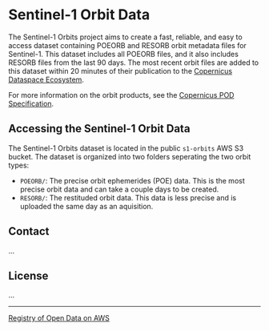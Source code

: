 # Sentinel-1 Orbit Data

The Sentinel-1 Orbits project aims to create a fast, reliable, and easy to access dataset containing POEORB and RESORB orbit metadata files for Sentinel-1. This dataset includes all POEORB files, and it also includes RESORB files from the last 90 days. The most recent orbit files are added to this dataset within 20 minutes of their publication to the [Copernicus Dataspace Ecosystem](https://documentation.dataspace.copernicus.eu/Data/SentinelMissions/Sentinel1.html). 

For more information on the orbit products, see the [Copernicus POD Specification](https://sentinels.copernicus.eu/documents/d/sentinel/copernicus-pod-service-file-format-specification).

## Accessing the Sentinel-1 Orbit Data

The Sentinel-1 Orbits dataset is located in the public `s1-orbits` AWS S3 bucket. The dataset is organized into two folders seperating the two orbit types:
* `POEORB/`: The precise orbit ephemerides (POE) data. This is the most precise orbit data and can take a couple days to be created.
* `RESORB/`: The restituded orbit data. This data is less precise and is uploaded the same day as an aquisition. 

## Contact

...

## License

...

---

[Registry of Open Data on AWS](https://registry.opendata.aws/)